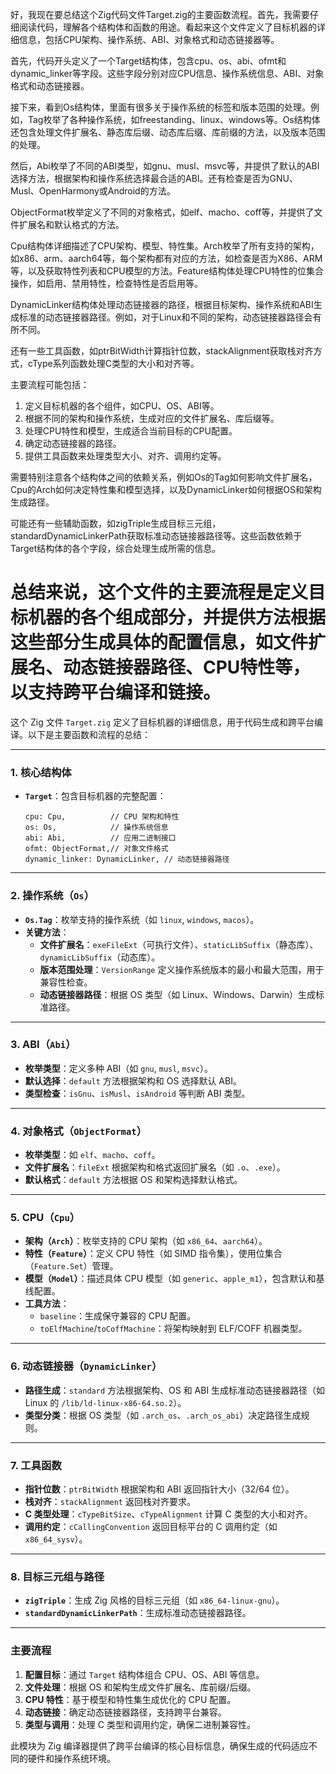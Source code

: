 好，我现在要总结这个Zig代码文件Target.zig的主要函数流程。首先，我需要仔细阅读代码，理解各个结构体和函数的用途。看起来这个文件定义了目标机器的详细信息，包括CPU架构、操作系统、ABI、对象格式和动态链接器等。

首先，代码开头定义了一个Target结构体，包含cpu、os、abi、ofmt和dynamic_linker等字段。这些字段分别对应CPU信息、操作系统信息、ABI、对象格式和动态链接器。

接下来，看到Os结构体，里面有很多关于操作系统的标签和版本范围的处理。例如，Tag枚举了各种操作系统，如freestanding、linux、windows等。Os结构体还包含处理文件扩展名、静态库后缀、动态库后缀、库前缀的方法，以及版本范围的处理。

然后，Abi枚举了不同的ABI类型，如gnu、musl、msvc等，并提供了默认的ABI选择方法，根据架构和操作系统选择最合适的ABI。还有检查是否为GNU、Musl、OpenHarmony或Android的方法。

ObjectFormat枚举定义了不同的对象格式，如elf、macho、coff等，并提供了文件扩展名和默认格式的方法。

Cpu结构体详细描述了CPU架构、模型、特性集。Arch枚举了所有支持的架构，如x86、arm、aarch64等，每个架构都有对应的方法，如检查是否为X86、ARM等，以及获取特性列表和CPU模型的方法。Feature结构体处理CPU特性的位集合操作，如启用、禁用特性，检查特性是否启用等。

DynamicLinker结构体处理动态链接器的路径，根据目标架构、操作系统和ABI生成标准的动态链接器路径。例如，对于Linux和不同的架构，动态链接器路径会有所不同。

还有一些工具函数，如ptrBitWidth计算指针位数，stackAlignment获取栈对齐方式，cType系列函数处理C类型的大小和对齐等。

主要流程可能包括：
1. 定义目标机器的各个组件，如CPU、OS、ABI等。
2. 根据不同的架构和操作系统，生成对应的文件扩展名、库后缀等。
3. 处理CPU特性和模型，生成适合当前目标的CPU配置。
4. 确定动态链接器的路径。
5. 提供工具函数来处理类型大小、对齐、调用约定等。

需要特别注意各个结构体之间的依赖关系，例如Os的Tag如何影响文件扩展名，Cpu的Arch如何决定特性集和模型选择，以及DynamicLinker如何根据OS和架构生成路径。

可能还有一些辅助函数，如zigTriple生成目标三元组，standardDynamicLinkerPath获取标准动态链接器路径等。这些函数依赖于Target结构体的各个字段，综合处理生成所需的信息。

总结来说，这个文件的主要流程是定义目标机器的各个组成部分，并提供方法根据这些部分生成具体的配置信息，如文件扩展名、动态链接器路径、CPU特性等，以支持跨平台编译和链接。
================================================
这个 Zig 文件 `Target.zig` 定义了目标机器的详细信息，用于代码生成和跨平台编译。以下是主要函数和流程的总结：

---

### **1. 核心结构体**
- **`Target`**：包含目标机器的完整配置：
  ```zig
  cpu: Cpu,          // CPU 架构和特性
  os: Os,            // 操作系统信息
  abi: Abi,          // 应用二进制接口
  ofmt: ObjectFormat,// 对象文件格式
  dynamic_linker: DynamicLinker, // 动态链接器路径
  ```

---

### **2. 操作系统（`Os`）**
- **`Os.Tag`**：枚举支持的操作系统（如 `linux`, `windows`, `macos`）。
- **关键方法**：
  - **文件扩展名**：`exeFileExt`（可执行文件）、`staticLibSuffix`（静态库）、`dynamicLibSuffix`（动态库）。
  - **版本范围处理**：`VersionRange` 定义操作系统版本的最小和最大范围，用于兼容性检查。
  - **动态链接器路径**：根据 OS 类型（如 Linux、Windows、Darwin）生成标准路径。

---

### **3. ABI（`Abi`）**
- **枚举类型**：定义多种 ABI（如 `gnu`, `musl`, `msvc`）。
- **默认选择**：`default` 方法根据架构和 OS 选择默认 ABI。
- **类型检查**：`isGnu`、`isMusl`、`isAndroid` 等判断 ABI 类型。

---

### **4. 对象格式（`ObjectFormat`）**
- **枚举类型**：如 `elf`、`macho`、`coff`。
- **文件扩展名**：`fileExt` 根据架构和格式返回扩展名（如 `.o`、`.exe`）。
- **默认格式**：`default` 方法根据 OS 和架构选择默认格式。

---

### **5. CPU（`Cpu`）**
- **架构（`Arch`）**：枚举支持的 CPU 架构（如 `x86_64`、`aarch64`）。
- **特性（`Feature`）**：定义 CPU 特性（如 SIMD 指令集），使用位集合（`Feature.Set`）管理。
- **模型（`Model`）**：描述具体 CPU 模型（如 `generic`、`apple_m1`），包含默认和基线配置。
- **工具方法**：
  - `baseline`：生成保守兼容的 CPU 配置。
  - `toElfMachine`/`toCoffMachine`：将架构映射到 ELF/COFF 机器类型。

---

### **6. 动态链接器（`DynamicLinker`）**
- **路径生成**：`standard` 方法根据架构、OS 和 ABI 生成标准动态链接器路径（如 Linux 的 `/lib/ld-linux-x86-64.so.2`）。
- **类型分类**：根据 OS 类型（如 `.arch_os`、`.arch_os_abi`）决定路径生成规则。

---

### **7. 工具函数**
- **指针位数**：`ptrBitWidth` 根据架构和 ABI 返回指针大小（32/64 位）。
- **栈对齐**：`stackAlignment` 返回栈对齐要求。
- **C 类型处理**：`cTypeBitSize`、`cTypeAlignment` 计算 C 类型的大小和对齐。
- **调用约定**：`cCallingConvention` 返回目标平台的 C 调用约定（如 `x86_64_sysv`）。

---

### **8. 目标三元组与路径**
- **`zigTriple`**：生成 Zig 风格的目标三元组（如 `x86_64-linux-gnu`）。
- **`standardDynamicLinkerPath`**：生成标准动态链接器路径。

---

### **主要流程**
1. **配置目标**：通过 `Target` 结构体组合 CPU、OS、ABI 等信息。
2. **文件处理**：根据 OS 和架构生成文件扩展名、库前缀/后缀。
3. **CPU 特性**：基于模型和特性集生成优化的 CPU 配置。
4. **动态链接**：确定动态链接器路径，支持跨平台兼容。
5. **类型与调用**：处理 C 类型和调用约定，确保二进制兼容性。

此模块为 Zig 编译器提供了跨平台编译的核心目标信息，确保生成的代码适应不同的硬件和操作系统环境。